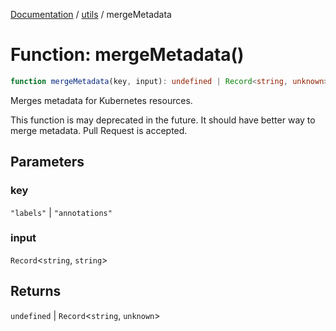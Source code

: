[Documentation](../../index.md) / [utils](../index.md) / mergeMetadata

# Function: mergeMetadata()

```ts
function mergeMetadata(key, input): undefined | Record<string, unknown>;
```

Merges metadata for Kubernetes resources.

This function is may deprecated in the future. It should have better way to merge metadata.
Pull Request is accepted.

## Parameters

### key

`"labels"` | `"annotations"`

### input

`Record`\<`string`, `string`\>

## Returns

`undefined` \| `Record`\<`string`, `unknown`\>
